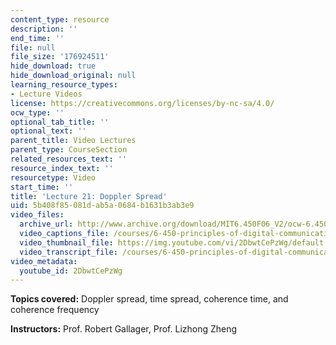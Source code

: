 ```yaml
---
content_type: resource
description: ''
end_time: ''
file: null
file_size: '176924511'
hide_download: true
hide_download_original: null
learning_resource_types:
- Lecture Videos
license: https://creativecommons.org/licenses/by-nc-sa/4.0/
ocw_type: ''
optional_tab_title: ''
optional_text: ''
parent_title: Video Lectures
parent_type: CourseSection
related_resources_text: ''
resource_index_text: ''
resourcetype: Video
start_time: ''
title: 'Lecture 21: Doppler Spread'
uid: 5b408f85-081d-ab5a-0684-b1631b3ab3e9
video_files:
  archive_url: http://www.archive.org/download/MIT6.450F06_V2/ocw-6.450-f06-2003-12-01_300k.mp4
  video_captions_file: /courses/6-450-principles-of-digital-communications-i-fall-2006/f3066c6c54595c23a7661ea174898634_2DbwtCePzWg.vtt
  video_thumbnail_file: https://img.youtube.com/vi/2DbwtCePzWg/default.jpg
  video_transcript_file: /courses/6-450-principles-of-digital-communications-i-fall-2006/be82438443599776460713d8a66d2b6c_2DbwtCePzWg.pdf
video_metadata:
  youtube_id: 2DbwtCePzWg
---
```


**Topics covered:** Doppler spread, time spread, coherence time, and coherence frequency

**Instructors:** Prof. Robert Gallager, Prof. Lizhong Zheng

